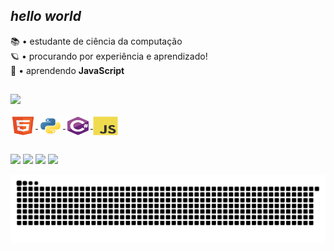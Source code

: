 ## *hello world*
📚 • estudante de ciência da computação<br>
🪐 • procurando por experiência e aprendizado!<br>
📑 • aprendendo **JavaScript**
##


<!--
**nat-thunder/nat-thunder** is a ✨ _special_ ✨ repository because its `README.md` (this file) appears on your GitHub profile.

Here are some ideas to get you started:

- 🔭 I’m currently working on ...
- 🌱 I’m currently learning ...
- 👯 I’m looking to collaborate on ...
- 🤔 I’m looking for help with ...
- 💬 Ask me about ...
- 📫 How to reach me: ...
- 😄 Pronouns: ...
- ⚡ Fun fact: ...
-->

<div align="left">
<a href="https://github.com/nat-thunder">
<img height="175em" src="https://github-readme-stats.vercel.app/api?username=nat-thunder&show_icons=true&theme=gruvbox&include_all_commits=true&count_private=true">
<!--
<img height="180em" src="https://github-readme-stats.vercel.app/api/top-langs/?username=nat-thunder&layout=compact&langs_count=7&theme=gruvbox"/>
-->
</div>
<div style="display: inline_block"><br>
  <img align="center" alt="nat-HTML" height="30" width="40" src="https://raw.githubusercontent.com/devicons/devicon/master/icons/html5/html5-original.svg">
  <img align="center" alt="nat-python" height="30" width="40" src="https://raw.githubusercontent.com/devicons/devicon/master/icons/python/python-original.svg">
  <img align="center" alt="nat-csharp" height="30" width="40" src="https://raw.githubusercontent.com/devicons/devicon/master/icons/csharp/csharp-original.svg">
  <img align="center" alt="nat-javascript" height="30" width="40" src="https://raw.githubusercontent.com/devicons/devicon/master/icons/javascript/javascript-original.svg">
</div>
    
  ##
 
<div> 
  <a href="https://www.youtube.com/channel/UC_I7lx1KfoxCr30lhVjckQQ" target="_blank"><img src="https://img.shields.io/badge/YouTube-FF0000?style=for-the-badge&logo=youtube&logoColor=white" target="_blank"></a> 
   <a href="https://instagram.com/nat.thunder" target="_blank"><img src="https://img.shields.io/badge/-Instagram-%23E4405F?style=for-the-badge&logo=instagram&logoColor=white" target="_blank"></a>
  <a href = "mailto:natalia.cacau23@gmail.com"><img src="https://img.shields.io/badge/-Gmail-D14836?style=for-the-badge&logo=gmail&logoColor=white" target="_blank"></a>
  <a href ="https://scratch.mit.edu/users/thoreau_thunder/"><img src="https://img.shields.io/badge/Scratch-FE7A16?style=for-the-badge&logo=scratch&logoColor=white"></a>
  

   ![Snake animation](https://github.com/nat-thunder/nat-thunder/blob/output/github-contribution-grid-snake.svg)
  
<div/>
